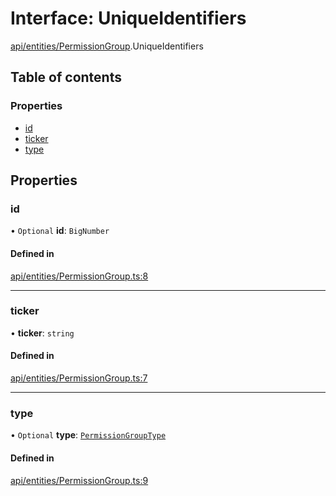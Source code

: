 # Interface: UniqueIdentifiers

[api/entities/PermissionGroup](../wiki/api.entities.PermissionGroup).UniqueIdentifiers

## Table of contents

### Properties

- [id](../wiki/api.entities.PermissionGroup.UniqueIdentifiers#id)
- [ticker](../wiki/api.entities.PermissionGroup.UniqueIdentifiers#ticker)
- [type](../wiki/api.entities.PermissionGroup.UniqueIdentifiers#type)

## Properties

### id

• `Optional` **id**: `BigNumber`

#### Defined in

[api/entities/PermissionGroup.ts:8](https://github.com/PolymeshAssociation/polymesh-sdk/blob/88db4a91/src/api/entities/PermissionGroup.ts#L8)

___

### ticker

• **ticker**: `string`

#### Defined in

[api/entities/PermissionGroup.ts:7](https://github.com/PolymeshAssociation/polymesh-sdk/blob/88db4a91/src/api/entities/PermissionGroup.ts#L7)

___

### type

• `Optional` **type**: [`PermissionGroupType`](../wiki/api.entities.types.PermissionGroupType)

#### Defined in

[api/entities/PermissionGroup.ts:9](https://github.com/PolymeshAssociation/polymesh-sdk/blob/88db4a91/src/api/entities/PermissionGroup.ts#L9)
